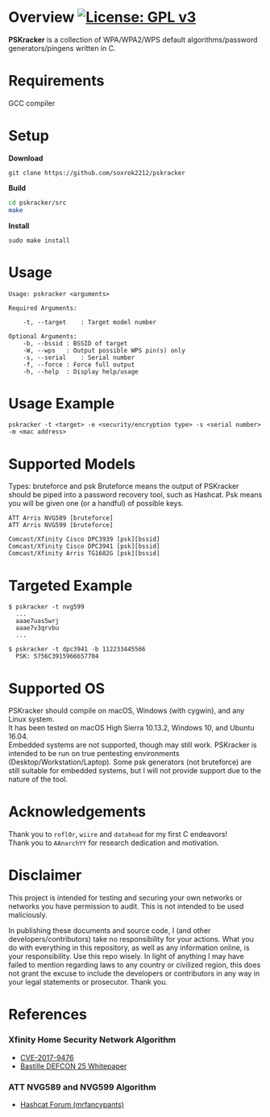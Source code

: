 # Overview [![License: GPL v3](https://img.shields.io/badge/License-GPL%20v3-blue.svg)](https://github.com/soxrok2212/PSKracker/blob/master/LICENSE)

**PSKracker** is a collection of WPA/WPA2/WPS default algorithms/password generators/pingens written in C.

# Requirements

GCC compiler

# Setup

**Download**

`git clone https://github.com/soxrok2212/pskracker`

**Build**

```bash
cd pskracker/src
make
```

**Install**

`sudo make install`

# Usage

```
Usage: pskracker <arguments>

Required Arguments:
	
	-t, --target	: Target model number

Optional Arguments:
	-b, --bssid	: BSSID of target
	-W, --wps	: Output possible WPS pin(s) only
	-s, --serial	: Serial number
	-f, --force	: Force full output
	-h, --help	: Display help/usage
```

# Usage Example

`pskracker -t <target> -e <security/encryption type> -s <serial number> -m <mac address>`

# Supported Models

Types: bruteforce and psk
Bruteforce means the output of PSKracker should be piped into a password recovery tool, such as Hashcat.
Psk means you will be given one (or a handful) of possible keys.

```
ATT Arris NVG589 [bruteforce]
ATT Arris NVG599 [bruteforce]

Comcast/Xfinity Cisco DPC3939 [psk][bssid]
Comcast/Xfinity Cisco DPC3941 [psk][bssid]
Comcast/Xfinity Arris TG1682G [psk][bssid]
```

# Targeted Example

```
$ pskracker -t nvg599
  ...
  aaae7uas5wrj
  aaae7v3qrvbu
  ...
```

```
$ pskracker -t dpc3941 -b 112233445566
  PSK: 5756C3915966657704
```

# Supported OS

PSKracker should compile on macOS, Windows (with cygwin), and any Linux system.  
It has been tested on macOS High Sierra 10.13.2, Windows 10, and Ubuntu 16.04.  
Embedded systems are not supported, though may still work. PSKracker is intended to be run on true pentesting environments (Desktop/Workstation/Laptop). Some psk generators (not bruteforce) are still suitable for embedded systems, but I will not provide support due to the nature of the tool.

# Acknowledgements

Thank you to `rofl0r`, `wiire` and `datahead` for my first C endeavors!  
Thank you to `AAnarchYY` for research dedication and motivation.

# Disclaimer

This project is intended for testing and securing your own networks or networks you have permission to audit. This is not intended to be used maliciously.

In publishing these documents and source code, I (and other developers/contributors) take no responsibility for your actions. What you do with everything in this repository, as well as any information online, is your responsibility. Use this repo wisely. In light of anything I may have failed to mention regarding laws to any country or civilized region, this does not grant the excuse to include the developers or contributors in any way in your legal statements or prosecutor. Thank you.

# References

### Xfinity Home Security Network Algorithm
* [CVE-2017-9476](https://nvd.nist.gov/vuln/detail/CVE-2017-9476)
* [Bastille DEFCON 25 Whitepaper](https://github.com/BastilleResearch/CableTap/blob/master/doc/pdf/DEFCON-25-Marc-Newlin-CableTap-White-Paper.pdf)

### ATT NVG589 and NVG599 Algorithm
* [Hashcat Forum (mrfancypants)](https://hashcat.net/forum/thread-6170-post-35739.html#pid35739)
